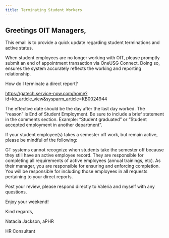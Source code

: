 ```yaml
---
title: Terminating Student Workers
---
```


## Greetings OIT Managers,

This email is to provide a quick update regarding student terminations and active status.

When student employees are no longer working with OIT, please promptly submit an end of appointment transaction via OneUSG Connect.  Doing so, ensures the system accurately reflects the working and reporting relationship. 

How do I terminate a direct report?

https://gatech.service-now.com/home?id=kb_article_view&sysparm_article=KB0024944


The effective date should be the day after the last day worked.
The “reason” is End of Student Employment.
Be sure to include a brief statement in the comments section. Example: “Student graduated” or “Student accepted employment in another department”.

If your student employee(s) takes a semester off work, but remain active, please be mindful of the following:

GT systems cannot recognize when students take the semester off because they still have an active employee record.
They are responsible for completing all requirements of active employees (annual trainings, etc). 
As their manager, you are responsible for ensuring and enforcing completion. 
You will be responsible for including those employees in all requests pertaining to your direct reports.

Post your review, please respond directly to Valeria and myself with any questions.

Enjoy your weekend!

Kind regards,

Natacia Jackson, aPHR

HR Consultant
